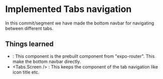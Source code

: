 # Implemented Tabs navigation

In this commit/segment we have made the bottom navbar for navigating between different tabs.

## Things learned

- <Tabs></Tabs> : This component is the prebuilt component from "expo-router". This make the bottom navbar directly.
- <Tabs.Screen /> : This keeps the component of the tab navigation like icon title etc.
